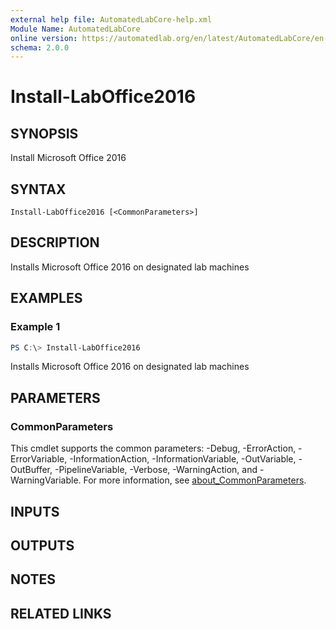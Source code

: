 ```yaml
---
external help file: AutomatedLabCore-help.xml
Module Name: AutomatedLabCore
online version: https://automatedlab.org/en/latest/AutomatedLabCore/en-us/Install-LabOffice2016
schema: 2.0.0
---
```


# Install-LabOffice2016

## SYNOPSIS
Install Microsoft Office 2016

## SYNTAX

```
Install-LabOffice2016 [<CommonParameters>]
```

## DESCRIPTION
Installs Microsoft Office 2016 on designated lab machines

## EXAMPLES

### Example 1
```powershell
PS C:\> Install-LabOffice2016
```

Installs Microsoft Office 2016 on designated lab machines

## PARAMETERS

### CommonParameters
This cmdlet supports the common parameters: -Debug, -ErrorAction, -ErrorVariable, -InformationAction, -InformationVariable, -OutVariable, -OutBuffer, -PipelineVariable, -Verbose, -WarningAction, and -WarningVariable. For more information, see [about_CommonParameters](http://go.microsoft.com/fwlink/?LinkID=113216).

## INPUTS

## OUTPUTS

## NOTES

## RELATED LINKS

